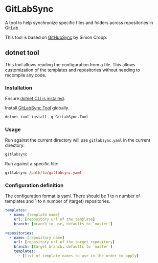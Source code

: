 # GitLabSync

A tool to help synchronize specific files and folders across repositories in GitLab.

This tool is based on [GitHubSync](https://github.com/SimonCropp/GitHubSync) by Simon Cropp.

## dotnet tool

This tool allows reading the configuration from a file. This allows customization of the templates and repositories
without needing to recompile any code.

### Installation

Ensure [dotnet CLI is installed](https://docs.microsoft.com/en-us/dotnet/core/tools/).

Install [GitLabSync.Tool](https://nuget.org/packages/GitLabSync.Tool/) globally.

```ps
dotnet tool install -g GitLabSync.Tool
```

### Usage

Run against the current directory will use `gitlabsync.yaml` in the current directory:

```ps
gitlabsync
```

Run against a specific file:

```ps
gitlabsync /path/to/gitlabsync.yaml
```

### Configuration definition

The configuration format is yaml. There should be 1 to n number of templates and 1 to n number of (target) repositories.

```yaml
templates:
  - name: [template name]
    url: [repository url of the template]
    branch: [branch to use, defaults to `master`]
    
repositories:
  - name: [repository name]
    url: [repository url of the target repository]
    branch: [target branch, defaults to `master`]
    templates:
      - [list of template names to use in the order to apply]
```
